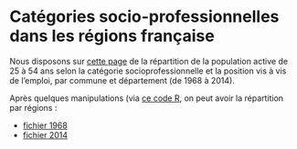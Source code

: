 # Catégories socio-professionnelles dans les régions française

Nous disposons sur [cette page](https://www.insee.fr/fr/statistiques/1893185) de la répartition de la population active de 25 à 54 ans selon la catégorie socioprofessionnelle et la position vis à vis de l’emploi, par commune et département (de 1968 à 2014). 

Après quelques manipulations (via [ce code R](regions-csp.R), on peut avoir la répartition par régions :

- [fichier 1968](regions-csp-1968.csv)
- [fichier 2014](regions-csp-2014.csv)
